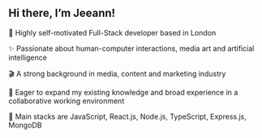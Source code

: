 ## Hi there, I’m Jeeann!

🌱 Highly self-motivated Full-Stack developer based in London 

✨ Passionate about human-computer interactions, media art and artificial intelligence

🎬 A strong background in media, content and marketing industry

🦕 Eager to expand my existing knowledge and broad experience in a collaborative working environment

🤖 Main stacks are JavaScript, React.js, Node.js, TypeScript, Express.js, MongoDB



